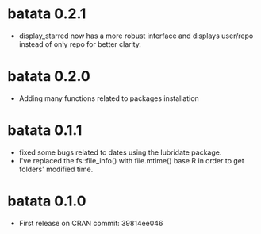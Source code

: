 # batata 0.2.1

* display_starred now has a more robust interface and displays user/repo instead of only repo for better clarity. 

# batata 0.2.0

* Adding many functions related to packages installation

# batata 0.1.1

* fixed some bugs related to dates using the lubridate package. 
* I've replaced the fs::file_info() with file.mtime() base R in order to get folders' modified time. 

# batata 0.1.0

* First release on CRAN commit: 39814ee046
